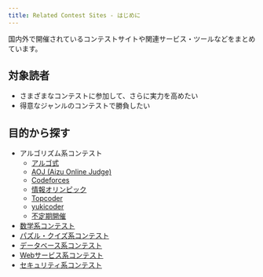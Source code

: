 ```yaml
---
title: Related Contest Sites - はじめに
---
```


国内外で開催されているコンテストサイトや関連サービス・ツールなどをまとめています。

## 対象読者

- さまざまなコンテストに参加して、さらに実力を高めたい
- 得意なジャンルのコンテストで勝負したい

## 目的から探す

- アルゴリズム系コンテスト
    - [アルゴ式](./algo_method)
    - [AOJ (Aizu Online Judge)](./aoj)
    - [Codeforces](./codeforces)
    - [情報オリンピック](./joi_ioi)
    - [Topcoder](./topcoder)
    - [yukicoder](./yukicoder)
    - [不定期開催](./algorithm)
- [数学系コンテスト](./math)
- [パズル・クイズ系コンテスト](./puzzle_quiz)
- [データベース系コンテスト](./db)
- [Webサービス系コンテスト](./web_services)
- [セキュリティ系コンテスト](./security)
